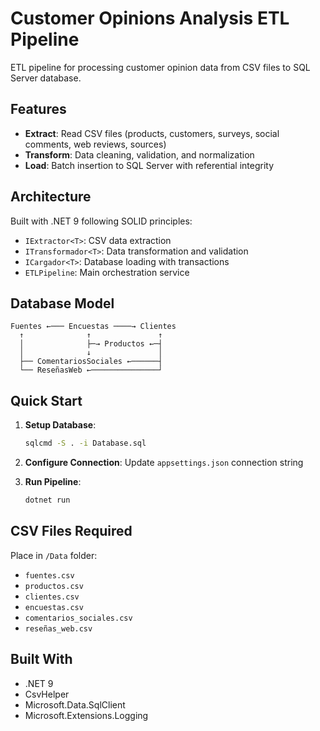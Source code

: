 # Customer Opinions Analysis ETL Pipeline

ETL pipeline for processing customer opinion data from CSV files to SQL Server database.

## Features

- **Extract**: Read CSV files (products, customers, surveys, social comments, web reviews, sources)
- **Transform**: Data cleaning, validation, and normalization
- **Load**: Batch insertion to SQL Server with referential integrity

## Architecture

Built with .NET 9 following SOLID principles:

- `IExtractor<T>`: CSV data extraction
- `ITransformador<T>`: Data transformation and validation
- `ICargador<T>`: Database loading with transactions
- `ETLPipeline`: Main orchestration service

## Database Model

```
Fuentes ←─── Encuestas ────→ Clientes
  ↑              ↑               ↑
  │              ├─→ Productos ←─┤
  │              ↓               │
  ├── ComentariosSociales ←──────┤
  └── ReseñasWeb ←───────────────┘
```

## Quick Start

1. **Setup Database**:
   ```bash
   sqlcmd -S . -i Database.sql
   ```

2. **Configure Connection**:
   Update `appsettings.json` connection string

3. **Run Pipeline**:
   ```bash
   dotnet run
   ```

## CSV Files Required

Place in `/Data` folder:
- `fuentes.csv`
- `productos.csv`
- `clientes.csv`
- `encuestas.csv`
- `comentarios_sociales.csv`
- `reseñas_web.csv`

## Built With

- .NET 9
- CsvHelper
- Microsoft.Data.SqlClient
- Microsoft.Extensions.Logging